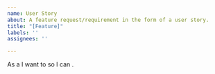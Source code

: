 ```yaml
---
name: User Story
about: A feature request/requirement in the form of a user story.
title: "[Feature]"
labels: ''
assignees: ''

---
```


As a <Actor> I want to <Interaction> so I can <Objective>.
